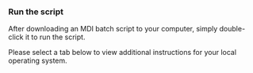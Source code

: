 ### Run the script

After downloading an MDI batch script to your computer,
simply double-click it to run the script.

Please select a tab below to view additional instructions 
for your local operating system.
